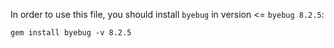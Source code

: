 In order to use this file, you should install `byebug` in version <= `byebug 8.2.5`:

`gem install byebug -v 8.2.5`
